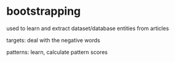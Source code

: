 # bootstrapping
used to learn and extract dataset/database entities from articles

targets:
deal with the negative words

patterns:
learn, calculate pattern scores


